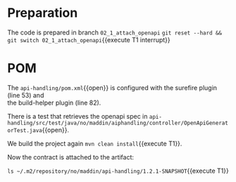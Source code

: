 # Preparation
The code is prepared in branch `02_1_attach_openapi`
`git reset --hard && git switch 02_1_attach_openapi`{{execute T1 interrupt}}

# POM

The `api-handling/pom.xml`{{open}} is configured with the surefire plugin (line 53) and\
the build-helper plugin (line 82).

There is a test that retrieves the openapi spec in `api-handling/src/test/java/no/maddin/aiphandling/controller/OpenApiGeneratorTest.java`{{open}}.

We build the project again `mvn clean install`{{execute T1}}.

Now the contract is attached to the artifact:

`ls ~/.m2/repository/no/maddin/api-handling/1.2.1-SNAPSHOT`{{execute T1}}